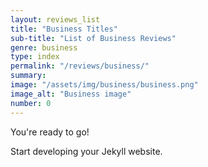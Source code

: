 ```yaml
---
layout: reviews_list
title: "Business Titles"
sub-title: "List of Business Reviews"
genre: business
type: index
permalink: "/reviews/business/"
summary: 
image: "/assets/img/business/business.png"
image_alt: "Business image"
number: 0
---
```


You're ready to go!

Start developing your Jekyll website.
